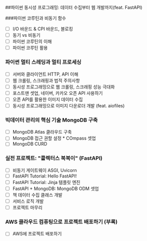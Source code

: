 ##파이썬 동시성 프로그래밍: 데이터 수집부터 웹 개발까지(feat. FastAPI)

###파이썬 코루틴과 비동기 함수
- [ ] I/O 바운드 & CPI 바운드, 블로킹
- [ ] 동기 vs 비동기
- [ ] 파이썬 코루틴의 이해
- [ ] 파이썬 코루틴 활용

### 파이썬 멀티 스레딩과 멀티 프로세싱
- [ ] 서버와 클라이언트 HTTP, API 이해
- [ ] 웹 크롤링, 스크래핑과 법적 주의사항
- [ ] 동시성 프로그래밍으로 웹 크롤링, 스크래핑 성능 극대화
- [ ] 포스트맨 셋업, 네이버, 카카오 오픈 API 사용하기
- [ ] 오픈 API를 활용한 이미지 데이터 수집
- [ ] 동시성 프로그래밍으로 이미지 다운로더 개발 (feat. aiofiles)

### 빅데이터 관리의 핵심 기술 MongoDB 구축
- [ ] MongoDB Atlas 클라우드 구축
- [ ] MongoDB 접근 권할 설정 * COmpass 셋업
- [ ] MongoDB CURD

### 실전 프로젝트: "콜렉터스 북북이" (FastAPI)
- [ ] 비동기 게이트웨이 ASGI, Uvicorn
- [ ] FastAPI Tutorial: Hello FastAPI!
- [ ] FastAPI Tutorial: Jinja 템플릿 엔진
- [ ] FastAPI + MongoDB: MongoDB ODM 셋업
- [ ] 책 데이터 수집 클래스 개발
- [ ] 서비스 로직 개발
- [ ] 프로젝트 마무리

### AWS 클라우드 컴퓨팅으로 프로젝트 배포하기 (부록)
- [ ] AWS에 프로젝트 배포하기
